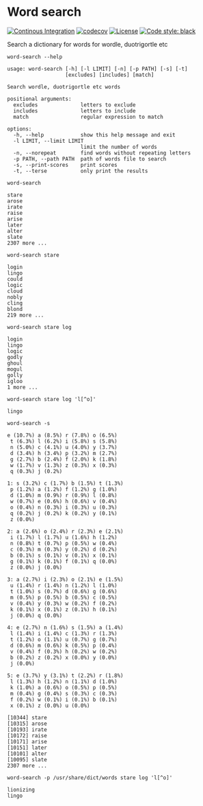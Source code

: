 # Word search
[![Continous Integration](https://github.com/psd/word-search/actions/workflows/ci.yml/badge.svg)](https://github.com/psd/word-search/actions/workflows/ci.yml)
[![codecov](https://codecov.io/gh/psd/word-search/branch/main/graph/badge.svg?token=UYE88EF1A8)](https://codecov.io/gh/psd/word-search)
[![License](https://img.shields.io/github/license/mashape/apistatus.svg)](https://github.com/psd/word-search/blob/main/LICENSE)
[![Code style: black](https://img.shields.io/badge/code%20style-black-000000.svg)](https://black.readthedocs.io/en/stable/)

Search a dictionary for words for wordle, duotrigortle etc
```
word-search --help

usage: word-search [-h] [-l LIMIT] [-n] [-p PATH] [-s] [-t]
                   [excludes] [includes] [match]

Search wordle, duotrigortle etc words

positional arguments:
  excludes              letters to exclude
  includes              letters to include
  match                 regular expression to match

options:
  -h, --help            show this help message and exit
  -l LIMIT, --limit LIMIT
                        limit the number of words
  -n, --norepeat        find words without repeating letters
  -p PATH, --path PATH  path of words file to search
  -s, --print-scores    print scores
  -t, --terse           only print the results
```

```
word-search

stare
arose
irate
raise
arise
later
alter
slate
2307 more ...
```

```
word-search stare

login
lingo
could
logic
cloud
nobly
cling
blond
219 more ...
```

```
word-search stare log

login
lingo
logic
godly
ghoul
mogul
golly
igloo
1 more ...
```

```
word-search stare log 'l[^o]'

lingo
```

```
word-search -s

e (10.7%) a (8.5%) r (7.8%) o (6.5%) 
 t (6.3%) l (6.2%) i (5.8%) s (5.8%) 
 n (5.0%) c (4.1%) u (4.0%) y (3.7%) 
 d (3.4%) h (3.4%) p (3.2%) m (2.7%) 
 g (2.7%) b (2.4%) f (2.0%) k (1.8%) 
 w (1.7%) v (1.3%) z (0.3%) x (0.3%) 
 q (0.3%) j (0.2%) 

1: s (3.2%) c (1.7%) b (1.5%) t (1.3%) 
 p (1.2%) a (1.2%) f (1.2%) g (1.0%) 
 d (1.0%) m (0.9%) r (0.9%) l (0.8%) 
 w (0.7%) e (0.6%) h (0.6%) v (0.4%) 
 o (0.4%) n (0.3%) i (0.3%) u (0.3%) 
 q (0.2%) j (0.2%) k (0.2%) y (0.1%) 
 z (0.0%) 

2: a (2.6%) o (2.4%) r (2.3%) e (2.1%) 
 i (1.7%) l (1.7%) u (1.6%) h (1.2%) 
 n (0.8%) t (0.7%) p (0.5%) w (0.4%) 
 c (0.3%) m (0.3%) y (0.2%) d (0.2%) 
 b (0.1%) s (0.1%) v (0.1%) x (0.1%) 
 g (0.1%) k (0.1%) f (0.1%) q (0.0%) 
 z (0.0%) j (0.0%) 

3: a (2.7%) i (2.3%) o (2.1%) e (1.5%) 
 u (1.4%) r (1.4%) n (1.2%) l (1.0%) 
 t (1.0%) s (0.7%) d (0.6%) g (0.6%) 
 m (0.5%) p (0.5%) b (0.5%) c (0.5%) 
 v (0.4%) y (0.3%) w (0.2%) f (0.2%) 
 k (0.1%) x (0.1%) z (0.1%) h (0.1%) 
 j (0.0%) q (0.0%) 

4: e (2.7%) n (1.6%) s (1.5%) a (1.4%) 
 l (1.4%) i (1.4%) c (1.3%) r (1.3%) 
 t (1.2%) o (1.1%) u (0.7%) g (0.7%) 
 d (0.6%) m (0.6%) k (0.5%) p (0.4%) 
 v (0.4%) f (0.3%) h (0.2%) w (0.2%) 
 b (0.2%) z (0.2%) x (0.0%) y (0.0%) 
 j (0.0%) 

5: e (3.7%) y (3.1%) t (2.2%) r (1.8%) 
 l (1.3%) h (1.2%) n (1.1%) d (1.0%) 
 k (1.0%) a (0.6%) o (0.5%) p (0.5%) 
 m (0.4%) g (0.4%) s (0.3%) c (0.3%) 
 f (0.2%) w (0.1%) i (0.1%) b (0.1%) 
 x (0.1%) z (0.0%) u (0.0%) 

[10344] stare
[10315] arose
[10193] irate
[10172] raise
[10171] arise
[10151] later
[10101] alter
[10095] slate
2307 more ...
```

```
word-search -p /usr/share/dict/words stare log 'l[^o]'

lionizing
lingo
```

